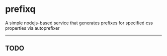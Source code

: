 prefixq
=======

A simple nodejs-based service that generates prefixes for specified css properties via autoprefixer

---

## TODO
